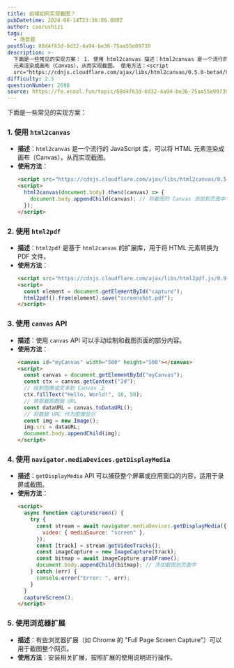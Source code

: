 ```yaml
---
title: 前端如何实现截图？
pubDatetime: 2024-08-14T23:38:06.000Z
author: caorushizi
tags:
  - 场景题
postSlug: 08d4f63d-6d32-4a94-be36-75aa55e09730
description: >-
  下面是一些常见的实现方案： 1. 使用 html2canvas 描述：html2canvas 是一个流行的 JavaScript 库，可以将 HTML
  元素渲染成画布（Canvas），从而实现截图。 使用方法：<script
  src="https://cdnjs.cloudflare.com/ajax/libs/html2canvas/0.5.0-beta4/html2canvas.min.js"
difficulty: 2.5
questionNumber: 2698
source: https://fe.ecool.fun/topic/08d4f63d-6d32-4a94-be36-75aa55e09730
---
```


下面是一些常见的实现方案：

### **1. 使用 `html2canvas`**

- **描述**：`html2canvas` 是一个流行的 JavaScript 库，可以将 HTML 元素渲染成画布（Canvas），从而实现截图。
- **使用方法**：
  ```html
  <script src="https://cdnjs.cloudflare.com/ajax/libs/html2canvas/0.5.0-beta4/html2canvas.min.js"></script>
  <script>
    html2canvas(document.body).then((canvas) => {
      document.body.appendChild(canvas); // 将截图的 Canvas 添加到页面中
    });
  </script>
  ```

### **2. 使用 `html2pdf`**

- **描述**：`html2pdf` 是基于 `html2canvas` 的扩展库，用于将 HTML 元素转换为 PDF 文件。
- **使用方法**：
  ```html
  <script src="https://cdnjs.cloudflare.com/ajax/libs/html2pdf.js/0.9.2/html2pdf.bundle.min.js"></script>
  <script>
    const element = document.getElementById("capture");
    html2pdf().from(element).save("screenshot.pdf");
  </script>
  ```

### **3. 使用 `canvas` API**

- **描述**：使用 `canvas` API 可以手动绘制和截图页面的部分内容。
- **使用方法**：
  ```html
  <canvas id="myCanvas" width="500" height="500"></canvas>
  <script>
    const canvas = document.getElementById("myCanvas");
    const ctx = canvas.getContext("2d");
    // 绘制图像或文本到 Canvas 上
    ctx.fillText("Hello, World!", 10, 50);
    // 获取截图数据 URL
    const dataURL = canvas.toDataURL();
    // 将数据 URL 作为图像显示
    const img = new Image();
    img.src = dataURL;
    document.body.appendChild(img);
  </script>
  ```

### **4. 使用 `navigator.mediaDevices.getDisplayMedia`**

- **描述**：`getDisplayMedia` API 可以捕获整个屏幕或应用窗口的内容，适用于录屏或截图。
- **使用方法**：
  ```html
  <script>
    async function captureScreen() {
      try {
        const stream = await navigator.mediaDevices.getDisplayMedia({
          video: { mediaSource: "screen" },
        });
        const [track] = stream.getVideoTracks();
        const imageCapture = new ImageCapture(track);
        const bitmap = await imageCapture.grabFrame();
        document.body.appendChild(bitmap); // 添加截图到页面中
      } catch (err) {
        console.error("Error: ", err);
      }
    }
    captureScreen();
  </script>
  ```

### **5. 使用浏览器扩展**

- **描述**：有些浏览器扩展（如 Chrome 的 "Full Page Screen Capture"）可以用于截图整个网页。
- **使用方法**：安装相关扩展，按照扩展的使用说明进行操作。
